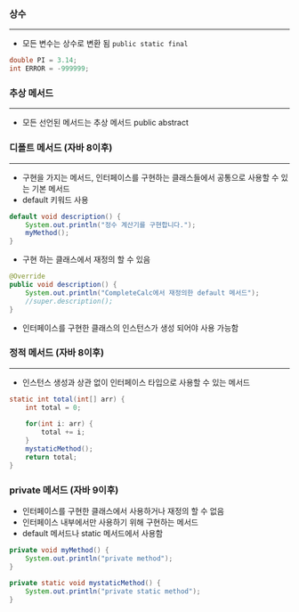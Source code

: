 ### 상수
---
- 모든 변수는 상수로 변환 됨 `public static final`
```java
double PI = 3.14;
int ERROR = -999999;
```

### 추상 메서드
---
- 모든 선언된 메서드는 추상 메서드 public abstract

### 디폴트 메서드 (자바 8이후)
---
- 구현을 가지는 메서드, 인터페이스를 구현하는 클래스들에서 공통으로 사용할 수 있는 기본 메서드
- default 키워드 사용


```java
default void description() {
	System.out.println("정수 계산기를 구현합니다.");
	myMethod();
}
```
- 구현 하는 클래스에서 재정의 할 수 있음

```java
@Override
public void description() {
	System.out.println("CompleteCalc에서 재정의한 default 메서드");
	//super.description();
}
```
- 인터페이스를 구현한 클래스의 인스턴스가 생성 되어야 사용 가능함


### 정적 메서드 (자바 8이후)
---
- 인스턴스 생성과 상관 없이 인터페이스 타입으로 사용할 수 있는 메서드

```java
static int total(int[] arr) {
	int total = 0;
		
	for(int i: arr) {
		total += i;
	}
	mystaticMethod();
	return total;
}
```

### private 메서드 (자바 9이후)
- 인터페이스를 구현한 클래스에서 사용하거나 재정의 할 수 없음
- 인터페이스 내부에서만 사용하기 위해 구현하는 메서드
- default 메서드나 static 메서드에서 사용함


```java
private void myMethod() {
	System.out.println("private method");
}
	
private static void mystaticMethod() {
	System.out.println("private static method");
}
```